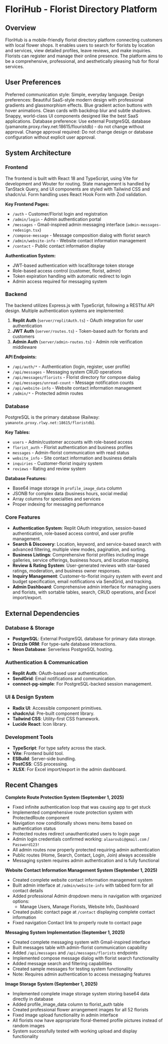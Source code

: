 # FloriHub - Florist Directory Platform

## Overview

FloriHub is a mobile-friendly florist directory platform connecting customers with local flower shops. It enables users to search for florists by location and services, view detailed profiles, leave reviews, and make inquiries. Florists can register and manage their online presence. The platform aims to be a comprehensive, professional, and aesthetically pleasing hub for floral services.

## User Preferences

Preferred communication style: Simple, everyday language.
Design preferences: Beautiful SaaS-style modern design with professional gradients and glassmorphism effects. Blue gradient action buttons with hover animations. Clean cards with backdrop blur and subtle shadows. Snappy, world-class UI components designed like the best SaaS applications.
Database preference: Use external PostgreSQL database (yamanote.proxy.rlwy.net:18615/flouristdb) - do not change without approval.
Change approval required: Do not change design or database configuration without explicit user approval.

## System Architecture

### Frontend
The frontend is built with React 18 and TypeScript, using Vite for development and Wouter for routing. State management is handled by TanStack Query, and UI components are styled with Tailwind CSS and shadcn/ui. Form handling uses React Hook Form with Zod validation.

**Key Frontend Pages:**
- `/auth` - Customer/Florist login and registration  
- `/admin/login` - Admin authentication portal
- `/messages` - Gmail-inspired admin messaging interface (`admin-messages-redesign.tsx`)
- `/compose-message` - Message composition dialog with florist search
- `/admin/website-info` - Website contact information management
- `/contact` - Public contact information display

**Authentication System:**
- JWT-based authentication with localStorage token storage
- Role-based access control (customer, florist, admin)
- Token expiration handling with automatic redirect to login
- Admin access required for messaging system

### Backend
The backend utilizes Express.js with TypeScript, following a RESTful API design. Multiple authentication systems are implemented:

1. **Replit Auth** (`server/replitAuth.ts`) - OAuth integration for user authentication
2. **JWT Auth** (`server/routes.ts`) - Token-based auth for florists and customers  
3. **Admin Auth** (`server/admin-routes.ts`) - Admin role verification middleware

**API Endpoints:**
- `/api/auth/*` - Authentication (login, register, user profile)
- `/api/messages` - Messaging system CRUD operations
- `/api/messages/florists` - Florist directory for compose dialog
- `/api/messages/unread-count` - Message notification counts
- `/api/website-info` - Website contact information management
- `/admin/*` - Protected admin routes

### Database
PostgreSQL is the primary database (Railway: `yamanote.proxy.rlwy.net:18615/floristdb`). 

**Key Tables:**
- `users` - Admin/customer accounts with role-based access
- `florist_auth` - Florist authentication and business profiles  
- `messages` - Admin-florist communication with read status
- `website_info` - Site contact information and business details
- `inquiries` - Customer-florist inquiry system
- `reviews` - Rating and review system

**Database Features:**
- Base64 image storage in `profile_image_data` column
- JSONB for complex data (business hours, social media)
- Array columns for specialties and services
- Proper indexing for messaging performance

### Core Features
- **Authentication System**: Replit OAuth integration, session-based authentication, role-based access control, and user profile management.
- **Search & Discovery**: Location, keyword, and service-based search with advanced filtering, multiple view modes, pagination, and sorting.
- **Business Listings**: Comprehensive florist profiles including image galleries, service offerings, business hours, and location mapping.
- **Review & Rating System**: User-generated reviews with star-based ratings, moderation, and business owner responses.
- **Inquiry Management**: Customer-to-florist inquiry system with event and budget specification, email notifications via SendGrid, and tracking.
- **Admin Dashboard**: Comprehensive admin interface for managing users and florists, with sortable tables, search, CRUD operations, and Excel import/export.

## External Dependencies

### Database & Storage
- **PostgreSQL**: External PostgreSQL database for primary data storage.
- **Drizzle ORM**: For type-safe database interactions.
- **Neon Database**: Serverless PostgreSQL hosting.

### Authentication & Communication
- **Replit Auth**: OAuth-based user authentication.
- **SendGrid**: Email notifications and communication.
- **connect-pg-simple**: For PostgreSQL-backed session management.

### UI & Design System
- **Radix UI**: Accessible component primitives.
- **shadcn/ui**: Pre-built component library.
- **Tailwind CSS**: Utility-first CSS framework.
- **Lucide React**: Icon library.

### Development Tools
- **TypeScript**: For type safety across the stack.
- **Vite**: Frontend build tool.
- **ESBuild**: Server-side bundling.
- **PostCSS**: CSS processing.
- **XLSX**: For Excel import/export in the admin dashboard.

## Recent Changes

**Complete Route Protection System (September 1, 2025)**
- Fixed infinite authentication loop that was causing app to get stuck
- Implemented comprehensive route protection system with ProtectedRoute component
- Navigation now conditionally shows menu items based on authentication status
- Protected routes redirect unauthenticated users to login page
- Admin login credentials confirmed working: `alaaroubi@gmail.com` / `Password123!`
- All admin routes now properly protected requiring admin authentication
- Public routes (Home, Search, Contact, Login, Join) always accessible
- Messaging system requires admin authentication and is fully functional

**Website Contact Information Management System (September 1, 2025)**
- Created complete website contact information management system
- Built admin interface at `/admin/website-info` with tabbed form for all contact details
- Added professional Admin dropdown menu in navigation with organized options:
  - Manage Users, Manage Florists, Website Info, Dashboard
- Created public contact page at `/contact` displaying complete contact information
- Fixed navigation Contact link to properly route to contact page

**Messaging System Implementation (September 1, 2025)**
- Created complete messaging system with Gmail-inspired interface
- Built messages table with admin-florist communication capability
- Added `/api/messages` and `/api/messages/florists` endpoints
- Implemented compose message dialog with florist search functionality
- Added message search and filtering capabilities
- Created sample messages for testing system functionality
- Note: Requires admin authentication to access messaging features

**Image Storage System (September 1, 2025)**
- Implemented complete image storage system storing base64 data directly in database
- Added profile_image_data column to florist_auth table
- Created professional flower arrangement images for all 52 florists
- Fixed image upload functionality in admin interface
- All florists now have appropriate floral-themed profile pictures instead of random images
- System successfully tested with working upload and display functionality